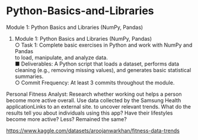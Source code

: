 # Python-Basics-and-Libraries
Module 1: Python Basics and Libraries (NumPy, Pandas) 

1. Module 1: Python Basics and Libraries (NumPy, Pandas)  
○ Task 1: Complete basic exercises in Python and work with NumPy and Pandas  
to load, manipulate, and analyze data.  
■ Deliverables: A Python script that loads a dataset, performs data  
cleaning (e.g., removing missing values), and generates basic statistical  
summaries.  
○ Commit Frequency: At least 3 commits throughout the module.

Personal Fitness Analyst: Research whether working out helps a person become more active overall. Use data collected by the Samsung Health applicationLinks to an external site. to uncover relevant trends. What do the results tell you about individuals using this app? Have their lifestyles become more active? Less? Remained the same?

https://www.kaggle.com/datasets/aroojanwarkhan/fitness-data-trends
